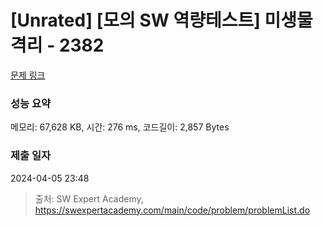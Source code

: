 # [Unrated] [모의 SW 역량테스트] 미생물 격리 - 2382 

[문제 링크](https://swexpertacademy.com/main/code/problem/problemDetail.do?contestProbId=AV597vbqAH0DFAVl) 

### 성능 요약

메모리: 67,628 KB, 시간: 276 ms, 코드길이: 2,857 Bytes

### 제출 일자

2024-04-05 23:48



> 출처: SW Expert Academy, https://swexpertacademy.com/main/code/problem/problemList.do
